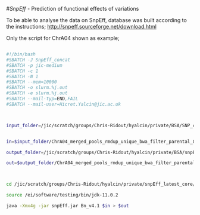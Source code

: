 #*SnpEff* - Prediction of functional effects of variations

To be able to analyse the data on SnpEff, database was built according to the instructions;  http://snpeff.sourceforge.net/download.html
[](http://snpeff.sourceforge.net/download.html)


Only the script for ChrA04 shown as example;


```sh

#!/bin/bash
#SBATCH -J SnpEff_concat
#SBATCH -p jic-medium
#SBATCH -c 1
#SBATCH -N 1
#SBATCH --mem=10000
#SBATCH -o slurm.%j.out
#SBATCH -e slurm.%j.out
#SBATCH --mail-typ=END,FAIL
#SBATCH --mail-user=Hicret.Yalcin@jic.ac.uk



input_folder=/jic/scratch/groups/Chris-Ridout/hyalcin/private/BSA/SNP_calls/freebayes/Unique_map_chr_2nd_call_merged_pools/concatenated


in=$input_folder/ChrA04_merged_pools_rmdup_unique_bwa_filter_parental_Q2000.vcf

output_folder=/jic/scratch/groups/Chris-Ridout/hyalcin/private/BSA/snpEff/Merged_Pools

out=$output_folder/ChrA04_merged_pools_rmdup_unique_bwa_filter_parental_Q2000.vcf



cd /jic/scratch/groups/Chris-Ridout/hyalcin/private/snpEff_latest_core/snpEff

source /ei/software/testing/bin/jdk-11.0.2

java -Xmx4g -jar snpEff.jar Bn_v4.1 $in > $out
```


